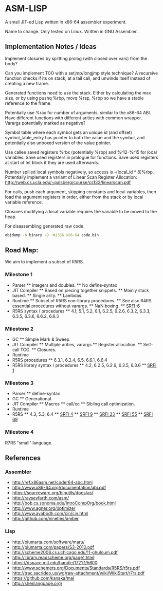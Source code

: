 # ASM-LISP

A small JIT-ed Lisp written in x86-64 assembler experiment.

Name to change. Only tested on Linux. Written in GNU Assembler.


## Implementation Notes / Ideas

Implement closures by splitting prolog (with closed over vars) from
the body?

Can you implement TCO with a setjmp/longjmp style technique? A
recursive function checks if its on stack, at a tail call, and unwinds
itself instead of creating a new frame.

Generated functions need to use the stack. Either by calculating the
max size, or by using pushq %rbp, movq %rsp, %rbp so we have a stable
reference to the frame.

Potentially use %rax for number of arguments, similar to the x86-64
ABI. Have different functions with different arities with common
wrapper. Varargs potentially marked as negative?

Symbol table where each symbol gets an unique id (and offset)
symbol_table_entry has pointer to both the value and the symbol, and
potentially also unboxed version of the value pointer.

Use callee saved registers %rbx (potentially %rbp) and %r12-%r15 for
local variables. Save used registers in prologue for functions. Save
used registers at start of let block if they are used afterwards.

Number spilled local symbols negatively, so access is -(local_id *
8)%rbp. Potentially implement a variant of Linear Scan Register
Allocation:
http://web.cs.ucla.edu/~palsberg/course/cs132/linearscan.pdf

For calls, push each argument, skipping constants and local variables,
then load the argument registers in order, either from the stack or by
local variable reference.

Closures modifying a local variable requires the variable to be moved
to the heap.

For disassembling generated raw code:

```bash
objdump -b binary -D -mi386:x86-64 code.bin

```

## Road Map:

We aim to implement a subset of R5RS.

### Milestone 1

* Parser
** integers and doubles.
** No define-syntax
* JIT Compiler
** Based on piecing together snippets.
** Mainly stack based.
** Single arity.
** Lambdas.
* Runtime
** Subset of R5RS non-library procedures.
** See also R4RS essential procedures without varargs.
** NaN boxing.
** [SRFI-6](http://srfi.schemers.org/srfi-6/srfi-6.html)
* R5RS syntax / procedures
** 4.1, 5.1, 5.2, 6.1, 6.2.5, 6.2.6,
   6.3.2, 6.3.3, 6.3.5, 6.3.6, 6.6.2, 6.6.3


### Milestone 2

* GC
** Simple Mark & Sweep.
* JIT Compiler
** Multiple arities, varargs
** Register allocation.
** Self-call TCO.
** Closures.
* Runtime
* R5RS procedures
** 6.3.1, 6.3.4, 6.5, 6.6.1, 6.6.4
* R5RS library syntax / procedures
** 4.2, 6.2.5, 6.2.6, 6.3.5, 6.3.6
** [SRFI 1](http://srfi.schemers.org/srfi-1/srfi-1.html)

### Milestone 3

* Parser
** define-syntax
* GC
** Generational.
* JIT Compiler
** Macros
** call/cc
** Sibling call optimization.
* Runtime
* R5RS
** 4.3, 5.3, 6.4
** [SRFI 4](http://srfi.schemers.org/srfi-4/srfi-4.html)
** [SRFI 9](http://srfi.schemers.org/srfi-9/srfi-9.html)
** [SRFI 23](http://srfi.schemers.org/srfi-23/srfi-23.html)
** [SRFI 55](http://srfi.schemers.org/srfi-55/srfi-55.html)
** [SRFI 69](http://srfi.schemers.org/srfi-69/srfi-69.html)

### Milestone 4

R7RS "small" language.


## References

### Assembler

* http://ref.x86asm.net/coder64-abc.html
* http://www.x86-64.org/documentation/abi.pdf
* https://sourceware.org/binutils/docs/as/
* http://rayseyfarth.com/asm/
* http://bob.cs.sonoma.edu/IntroCompOrg/book.html
* http://www.agner.org/optimize/
* http://www.avabodh.com/cin/cin.html
* http://github.com/nineties/amber

### Lisp

* http://piumarta.com/software/maru/
* http://piumarta.com/papers/S3-2010.pdf
* http://scheme2006.cs.uchicago.edu/11-ghuloum.pdf
* http://library.readscheme.org/page1.html
* https://dspace.mit.edu/handle/1721.1/5600
* http://www.schemers.org/Documents/Standards/R5RS/r5rs.pdf
* http://trac.sacrideo.us/wg/raw-attachment/wiki/WikiStart/r7rs.pdf
* https://github.com/kanaka/mal
* http://shenlanguage.org/
